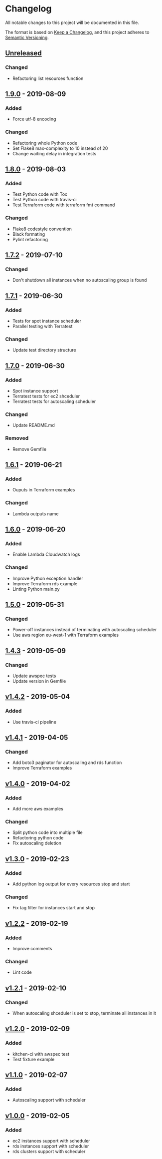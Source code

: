 # Changelog
All notable changes to this project will be documented in this file.

The format is based on [Keep a Changelog](https://keepachangelog.com/en/v1.0.0/),
and this project adheres to [Semantic Versioning](https://semver.org/spec/v2.0.0.html).

## [Unreleased]
### Changed
-   Refactoring list resources function

## [1.9.0] - 2019-08-09
### Added
-   Force utf-8 encoding

### Changed
-   Refactoring whole Python code
-   Set Flake8 max-complexity to 10 instead of 20
-   Change waiting delay in integration tests

## [1.8.0] - 2019-08-03
### Added
-   Test Python code with Tox
-   Test Python code with travis-ci
-   Test Terraform code with terraform fmt command

### Changed
-   Flake8 codestyle convention
-   Black formating
-   Pylint refactoring

## [1.7.2] - 2019-07-10
### Changed
-   Don't shutdown all instances when no autoscaling group is found

## [1.7.1] - 2019-06-30
### Added
-   Tests for spot instance scheduler
-   Parallel testing with Terratest

### Changed
-   Update test directory structure

## [1.7.0] - 2019-06-30
### Added
-   Spot instance support
-   Terratest tests for ec2 shceduler
-   Terratest tests for autoscaling scheduler

### Changed
-  Update README.md

### Removed
-   Remove Gemfile

## [1.6.1] - 2019-06-21
### Added
-   Ouputs in Terraform examples

### Changed
-   Lambda outputs name

## [1.6.0] - 2019-06-20
### Added
-   Enable Lambda Cloudwatch logs

### Changed
-   Improve Python exception handler
-   Improve Terraform rds example
-   Linting Python main.py

## [1.5.0] - 2019-05-31
### Changed
-   Power-off instances instead of terminating with autoscaling scheduler
-   Use aws region eu-west-1 with Terraform examples

## [1.4.3] - 2019-05-09
### Changed
-   Update awspec tests
-   Update version in Gemfile

## [v1.4.2] - 2019-05-04
### Added
-   Use travis-ci pipeline

## [v1.4.1] - 2019-04-05
### Changed
-   Add boto3 paginator for autoscaling and rds function
-   Improve Terraform examples

## [v1.4.0] - 2019-04-02
### Added
-   Add more aws examples

### Changed
-   Split python code into multiple file
-   Refactoring python code
-   Fix autoscaling deletion

## [v1.3.0] - 2019-02-23
### Added
-   Add python log output for every resources stop and start

### Changed
-   Fix tag filter for instances start and stop

## [v1.2.2] - 2019-02-19
### Added
-   Improve comments

### Changed
-   Lint code

## [v1.2.1] - 2019-02-10
### Changed
-   When autoscaling shceduler is set to stop, terminate all instances in it

## [v1.2.0] - 2019-02-09
### Added
-   kitchen-ci with awspec test
-   Test fixture example

## [v1.1.0] - 2019-02-07
### Added
-   Autoscaling support with scheduler

## [v1.0.0] - 2019-02-05
### Added
-   ec2 instances support with scheduler
-   rds instances support with scheduler
-   rds clusters support with scheduler


[Unreleased]: https://github.com/diodonfrost/terraform-aws-lambda-scheduler-stop-start/compare/1.9.0...HEAD
[1.9.0]: https://github.com/diodonfrost/terraform-aws-lambda-scheduler-stop-start/compare/1.8.0...1.9.0
[1.8.0]: https://github.com/diodonfrost/terraform-aws-lambda-scheduler-stop-start/compare/1.7.2...1.8.0
[1.7.2]: https://github.com/diodonfrost/terraform-aws-lambda-scheduler-stop-start/compare/1.7.1...1.7.2
[1.7.1]: https://github.com/diodonfrost/terraform-aws-lambda-scheduler-stop-start/compare/1.7.0...1.7.1
[1.7.0]: https://github.com/diodonfrost/terraform-aws-lambda-scheduler-stop-start/compare/1.6.1...1.7.0
[1.6.1]: https://github.com/diodonfrost/terraform-aws-lambda-scheduler-stop-start/compare/1.6.0...1.6.1
[1.6.0]: https://github.com/diodonfrost/terraform-aws-lambda-scheduler-stop-start/compare/1.5.0...1.6.0
[1.5.0]: https://github.com/diodonfrost/terraform-aws-lambda-scheduler-stop-start/compare/1.4.3...1.5.0
[1.4.3]: https://github.com/diodonfrost/terraform-aws-lambda-scheduler-stop-start/compare/v1.4.2...1.4.3
[v1.4.2]: https://github.com/diodonfrost/terraform-aws-lambda-scheduler-stop-start/compare/v1.4.1...v1.4.2
[v1.4.1]: https://github.com/diodonfrost/terraform-aws-lambda-scheduler-stop-start/compare/v1.4.0...v1.4.1
[v1.4.0]: https://github.com/diodonfrost/terraform-aws-lambda-scheduler-stop-start/compare/v1.3.0...v1.4.0
[v1.3.0]: https://github.com/diodonfrost/terraform-aws-lambda-scheduler-stop-start/compare/v1.2.2...v1.3.0
[v1.2.2]: https://github.com/diodonfrost/terraform-aws-lambda-scheduler-stop-start/compare/v1.2.1...v1.2.2
[v1.2.1]: https://github.com/diodonfrost/terraform-aws-lambda-scheduler-stop-start/compare/v1.2.0...v1.2.1
[v1.2.0]: https://github.com/diodonfrost/terraform-aws-lambda-scheduler-stop-start/compare/v1.1.0...v1.2.0
[v1.1.0]: https://github.com/diodonfrost/terraform-aws-lambda-scheduler-stop-start/compare/v1.0.0...v1.1.0
[v1.0.0]: https://github.com/diodonfrost/terraform-aws-lambda-scheduler-stop-start/releases/tag/v1.0.0
